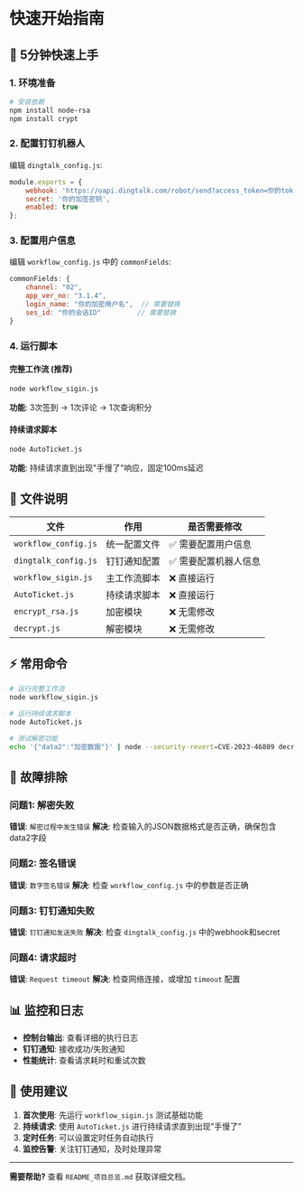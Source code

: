 # 快速开始指南

## 🚀 5分钟快速上手

### 1. 环境准备
```bash
# 安装依赖
npm install node-rsa
npm install crypt
```

### 2. 配置钉钉机器人
编辑 `dingtalk_config.js`:
```javascript
module.exports = {
    webhook: 'https://oapi.dingtalk.com/robot/send?access_token=你的token',
    secret: '你的加签密钥',
    enabled: true
};
```

### 3. 配置用户信息
编辑 `workflow_config.js` 中的 `commonFields`:
```javascript
commonFields: {
    channel: "02",
    app_ver_no: "3.1.4",
    login_name: "你的加密用户名",  // 需要替换
    ses_id: "你的会话ID"         // 需要替换
}
```

### 4. 运行脚本

#### 完整工作流 (推荐)
```bash
node workflow_sigin.js
```
**功能**: 3次签到 → 1次评论 → 1次查询积分

#### 持续请求脚本
```bash
node AutoTicket.js
```
**功能**: 持续请求直到出现"手慢了"响应，固定100ms延迟

## 📁 文件说明

| 文件 | 作用 | 是否需要修改 |
|------|------|-------------|
| `workflow_config.js` | 统一配置文件 | ✅ 需要配置用户信息 |
| `dingtalk_config.js` | 钉钉通知配置 | ✅ 需要配置机器人信息 |
| `workflow_sigin.js` | 主工作流脚本 | ❌ 直接运行 |
| `AutoTicket.js` | 持续请求脚本 | ❌ 直接运行 |
| `encrypt_rsa.js` | 加密模块 | ❌ 无需修改 |
| `decrypt.js` | 解密模块 | ❌ 无需修改 |

## ⚡ 常用命令

```bash
# 运行完整工作流
node workflow_sigin.js

# 运行持续请求脚本
node AutoTicket.js

# 测试解密功能
echo '{"data2":"加密数据"}' | node --security-revert=CVE-2023-46809 decrypt.js
```

## 🔧 故障排除

### 问题1: 解密失败
**错误**: `解密过程中发生错误`
**解决**: 检查输入的JSON数据格式是否正确，确保包含data2字段

### 问题2: 签名错误
**错误**: `数字签名错误`
**解决**: 检查 `workflow_config.js` 中的参数是否正确

### 问题3: 钉钉通知失败
**错误**: `钉钉通知发送失败`
**解决**: 检查 `dingtalk_config.js` 中的webhook和secret

### 问题4: 请求超时
**错误**: `Request timeout`
**解决**: 检查网络连接，或增加 `timeout` 配置

## 📊 监控和日志

- **控制台输出**: 查看详细的执行日志
- **钉钉通知**: 接收成功/失败通知
- **性能统计**: 查看请求耗时和重试次数

## 🎯 使用建议

1. **首次使用**: 先运行 `workflow_sigin.js` 测试基础功能
2. **持续请求**: 使用 `AutoTicket.js` 进行持续请求直到出现"手慢了"
3. **定时任务**: 可以设置定时任务自动执行
4. **监控告警**: 关注钉钉通知，及时处理异常

---

**需要帮助?** 查看 `README_项目总览.md` 获取详细文档。
